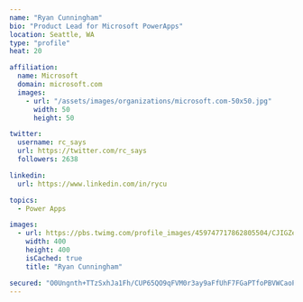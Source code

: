 ```yaml
---
name: "Ryan Cunningham"
bio: "Product Lead for Microsoft PowerApps"
location: Seattle, WA
type: "profile"
heat: 20

affiliation:
  name: Microsoft
  domain: microsoft.com
  images:
    - url: "/assets/images/organizations/microsoft.com-50x50.jpg"
      width: 50
      height: 50

twitter:
  username: rc_says
  url: https://twitter.com/rc_says
  followers: 2638

linkedin:
  url: https://www.linkedin.com/in/rycu

topics:
  - Power Apps

images:
  - url: https://pbs.twimg.com/profile_images/459747717862805504/CJIGZejd_400x400.png
    width: 400
    height: 400
    isCached: true
    title: "Ryan Cunningham"

secured: "O0Ungnth+TTzSxhJa1Fh/CUP65QO9qFVM0r3ay9aFfUhF7FGaPTfoPBVWCaoPfbF8xpasYKnsxiDzXvS8cM7BPaGB4QbtfVYwvwT461HFJuYgeoOoaDwDSYt6r1TxV49NHpcau9Ow4E4WB57cnM2ARAb3I8SvZ3TYkEM8rkjlUqIMH0wzwnHVAnqTXgforLiQrX9ang4tkv249sqI2qGsZhFPp5G2sbDHILxxhVc1yqfcGGXShJslsPyScy11OCGJNNSeTgYjiWRuhn8YHRL7/iqVg74CMDzHwdosFo2v87f65LDVO/9onvRHrpt9Ce58Rg9mE6wx6vQ4V6B6bFLx4qXNi6+8fvNZvTwWk3whcRY1sw+wn/tI5b89MFVyBALJSm1HNzrl8RGT0Rd/aquxw==;iSRkU7AkxAnfrWOU3b7uMQ=="
---
```


